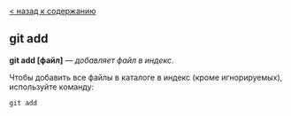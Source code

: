 [< назад к содержанию](./readme.md)

## git add

**git add [файл]** — *добавляет файл в индекс*.

Чтобы добавить все файлы в каталоге в индекс (кроме игнорируемых), используйте команду:

`git add`